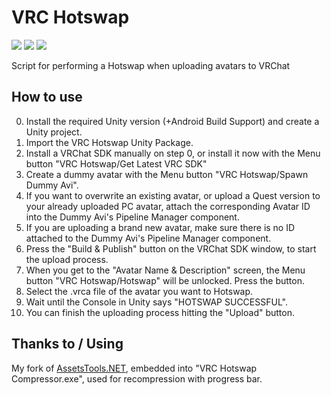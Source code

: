 # VRC Hotswap
[![](https://img.shields.io/github/downloads/FACS01-01/VRC-Hotswap/total.svg)](https://github.com/FACS01-01/VRC-Hotswap/releases)
[![](https://img.shields.io/github/v/release/FACS01-01/VRC-Hotswap)](https://github.com/FACS01-01/VRC-Hotswap/releases/latest)
[![](https://img.shields.io/github/downloads/FACS01-01/VRC-Hotswap/latest/total.svg)](https://github.com/FACS01-01/VRC-Hotswap/releases/latest)

Script for performing a Hotswap when uploading avatars to VRChat

## How to use
0. Install the required Unity version (+Android Build Support) and create a Unity project.
1. Import the VRC Hotswap Unity Package.
2. Install a VRChat SDK manually on step 0, or install it now with the Menu button "VRC Hotswap/Get Latest VRC SDK"
3. Create a dummy avatar with the Menu button "VRC Hotswap/Spawn Dummy Avi".
4. If you want to overwrite an existing avatar, or upload a Quest version to your already uploaded PC avatar, attach the corresponding Avatar ID into the Dummy Avi's Pipeline Manager component.
5. If you are uploading a brand new avatar, make sure there is no ID attached to the Dummy Avi's Pipeline Manager component.
6. Press the "Build & Publish" button on the VRChat SDK window, to start the upload process.
7. When you get to the "Avatar Name & Description" screen, the Menu button "VRC Hotswap/Hotswap" will be unlocked. Press the button.
8. Select the .vrca file of the avatar you want to Hotswap.
9. Wait until the Console in Unity says "HOTSWAP SUCCESSFUL".
10. You can finish the uploading process hitting the "Upload" button.

## Thanks to / Using
My fork of [AssetsTools.NET](https://github.com/FACS01-01/AssetsTools.NET), embedded into "VRC Hotswap Compressor.exe", used for recompression with progress bar.
